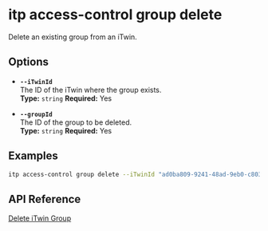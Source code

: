 # itp access-control group delete

Delete an existing group from an iTwin.

## Options

- **`--iTwinId`**  
  The ID of the iTwin where the group exists.  
  **Type:** `string` **Required:** Yes

- **`--groupId`**  
  The ID of the group to be deleted.  
  **Type:** `string` **Required:** Yes

## Examples

```bash
itp access-control group delete --iTwinId "ad0ba809-9241-48ad-9eb0-c8038c1a1d51" --groupId "bf4d8b36-25d7-4b72-b38b-12c1f0325f42"
```

## API Reference

[Delete iTwin Group](https://developer.bentley.com/apis/access-control-v2/operations/delete-itwin-group/)
